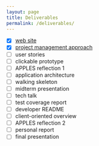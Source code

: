 ```yaml
---
layout: page
title: Deliverables
permalink: /deliverables/
---
```

- [x] [web site](https://jackowfish.github.io/big-words-site/)
- [x] [project management approach](https://trello.com/b/44ptFkKT/kanban-board)
- [ ] user stories
- [ ] clickable prototype
- [ ] APPLES reflection 1
- [ ] application architecture
- [ ] walking skeleton
- [ ] midterm presentation
- [ ] tech talk
- [ ] test coverage report
- [ ] developer README
- [ ] client-oriented overview
- [ ] APPLES reflection 2
- [ ] personal report
- [ ] final presentation
